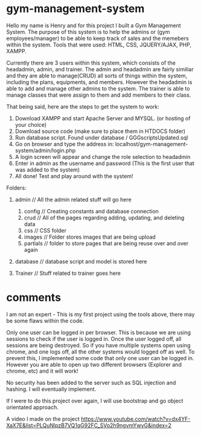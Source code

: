# gym-management-system

Hello my name is Henry and for this project I built a Gym Management System. The purpose of this system is to help the admins or (gym employees/manager) to be able to keep track of sales and the memebers within the system.  Tools that were used: HTML, CSS, JQUERY/AJAX, PHP, XAMPP.

Currently there are 3 users within this system, which consists of the headadmin, admin, and trainer. The admin and headadmin are fairly similiar and they are able to manage(CRUD) all sorts of things within the system, including the plans, equipments, and members. However the headadmin is able to add and manage other admins to the system. The trainer is able to manage classes that were assign to them and add members to their class. 

That being said, here are the steps to get the system to work: 
1) Download XAMPP and start Apache Server and MYSQL. (or hosting of your choice)
2) Download source code (make sure to place them in HTDOCS folder)
3) Run database script. Found under database / GGGscriptsUpdated.sql
4) Go on browser and type the address in: localhost/gym-management-system/admin/login.php 
5) A login screen will appear and change the role selection to headadmin
6) Enter in admin as the username and password (This is the first user that was added to the system)
7) All done! Test and play around with the system!

Folders: 
1) admin // All the admin related stuff will go here
    1) config // Creating constants and database connection
    2) crud // All of the pages regarding adding, updating, and deleting data
    3) css // CSS folder
    4) images // Folder stores images that are being upload
    5) partials // folder to store pages that are being reuse over and over again

2) database // database script and model is stored here

3) Trainer // Stuff related to trainer goes here

# comments 
I am not an expert - This is my first project using the tools above, there may be some flaws within the code. 

Only one user can be logged in per browser. This is because we are using sessions to check if the user is logged in. Once the user logged off, all sessions are being destroyed. So if you have multiple systems open using chrome, and one logs off, all the other systems would logged off as well. To prevent this, I implemented some code that only one user can be logged in. However you are able to open up two different browsers (Explorer and chrome, etc) and it will work!

No security has been added to the server such as SQL injection and hashing. I will eventually implement.

If I were to do this project over again, I will use bootstrap and go object orientated approach.

A video I made on the project https://www.youtube.com/watch?v=dx4YF-XaX7E&list=PLQuNlpzB7VQ1qG92FC_SVo2h9ngvmYwyG&index=2
